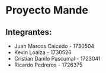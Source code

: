 # Proyecto Mande
## Integrantes:
- Juan Marcos Caicedo - 1730504
- Kevin Loaiza - 1730526
- Cristian Danilo Pascumal - 1723041
- Ricardo Pedreros - 1726375
